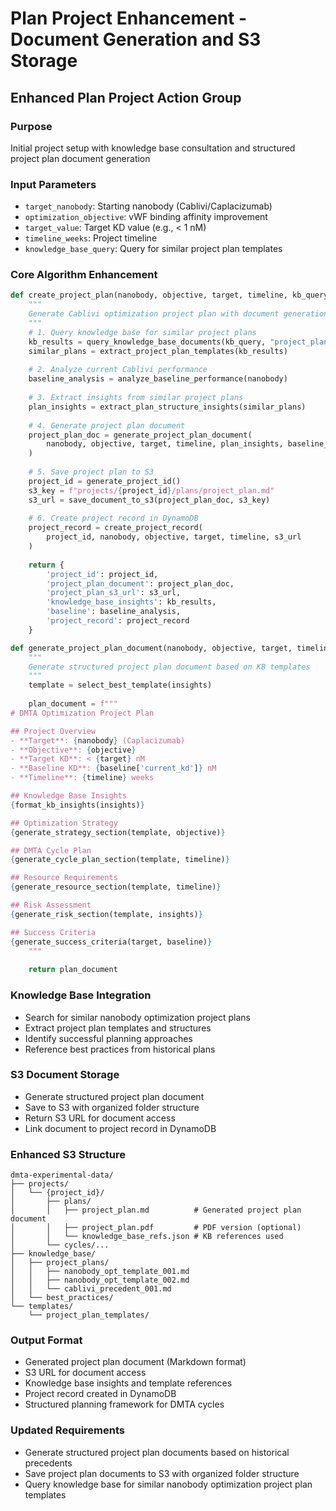 # Plan Project Enhancement - Document Generation and S3 Storage

## Enhanced Plan Project Action Group

### Purpose
Initial project setup with knowledge base consultation and structured project plan document generation

### Input Parameters
- `target_nanobody`: Starting nanobody (Cablivi/Caplacizumab)
- `optimization_objective`: vWF binding affinity improvement
- `target_value`: Target KD value (e.g., < 1 nM)
- `timeline_weeks`: Project timeline
- `knowledge_base_query`: Query for similar project plan templates

### Core Algorithm Enhancement

```python
def create_project_plan(nanobody, objective, target, timeline, kb_query):
    """
    Generate Cablivi optimization project plan with document generation
    """
    # 1. Query knowledge base for similar project plans
    kb_results = query_knowledge_base_documents(kb_query, "project_plan")
    similar_plans = extract_project_plan_templates(kb_results)
    
    # 2. Analyze current Cablivi performance
    baseline_analysis = analyze_baseline_performance(nanobody)
    
    # 3. Extract insights from similar project plans
    plan_insights = extract_plan_structure_insights(similar_plans)
    
    # 4. Generate project plan document
    project_plan_doc = generate_project_plan_document(
        nanobody, objective, target, timeline, plan_insights, baseline_analysis
    )
    
    # 5. Save project plan to S3
    project_id = generate_project_id()
    s3_key = f"projects/{project_id}/plans/project_plan.md"
    s3_url = save_document_to_s3(project_plan_doc, s3_key)
    
    # 6. Create project record in DynamoDB
    project_record = create_project_record(
        project_id, nanobody, objective, target, timeline, s3_url
    )
    
    return {
        'project_id': project_id,
        'project_plan_document': project_plan_doc,
        'project_plan_s3_url': s3_url,
        'knowledge_base_insights': kb_results,
        'baseline': baseline_analysis,
        'project_record': project_record
    }

def generate_project_plan_document(nanobody, objective, target, timeline, insights, baseline):
    """
    Generate structured project plan document based on KB templates
    """
    template = select_best_template(insights)
    
    plan_document = f"""
# DMTA Optimization Project Plan

## Project Overview
- **Target**: {nanobody} (Caplacizumab)
- **Objective**: {objective}
- **Target KD**: < {target} nM
- **Baseline KD**: {baseline['current_kd']} nM
- **Timeline**: {timeline} weeks

## Knowledge Base Insights
{format_kb_insights(insights)}

## Optimization Strategy
{generate_strategy_section(template, objective)}

## DMTA Cycle Plan
{generate_cycle_plan_section(template, timeline)}

## Resource Requirements
{generate_resource_section(template, timeline)}

## Risk Assessment
{generate_risk_section(template, insights)}

## Success Criteria
{generate_success_criteria(target, baseline)}
    """
    
    return plan_document
```

### Knowledge Base Integration
- Search for similar nanobody optimization project plans
- Extract project plan templates and structures
- Identify successful planning approaches
- Reference best practices from historical plans

### S3 Document Storage
- Generate structured project plan document
- Save to S3 with organized folder structure
- Return S3 URL for document access
- Link document to project record in DynamoDB

### Enhanced S3 Structure

```
dmta-experimental-data/
├── projects/
│   └── {project_id}/
│       ├── plans/
│       │   ├── project_plan.md          # Generated project plan document
│       │   ├── project_plan.pdf         # PDF version (optional)
│       │   └── knowledge_base_refs.json # KB references used
│       └── cycles/...
├── knowledge_base/
│   ├── project_plans/
│   │   ├── nanobody_opt_template_001.md
│   │   ├── nanobody_opt_template_002.md
│   │   └── cablivi_precedent_001.md
│   └── best_practices/
└── templates/
    └── project_plan_templates/
```

### Output Format
- Generated project plan document (Markdown format)
- S3 URL for document access
- Knowledge base insights and template references
- Project record created in DynamoDB
- Structured planning framework for DMTA cycles

### Updated Requirements
- Generate structured project plan documents based on historical precedents
- Save project plan documents to S3 with organized folder structure
- Query knowledge base for similar nanobody optimization project plan templates